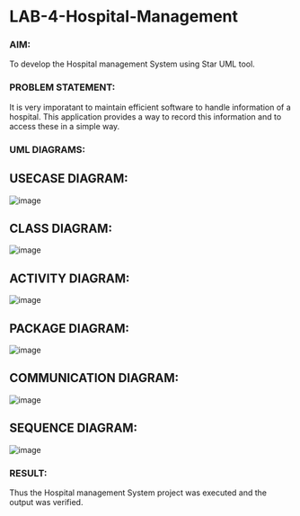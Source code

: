 # LAB-4-Hospital-Management
### AIM:
To develop the Hospital management System using Star UML tool.
### PROBLEM STATEMENT:
It is very imporatant to maintain efficient software to handle information of a hospital.
This application provides a way to record this information and to access these in a simple way.

### UML DIAGRAMS:
## USECASE DIAGRAM:

![image](https://github.com/nkishore2210/LAB-4-Hospital-Management/assets/118707090/49617aa1-bd46-4c1a-a9d4-6f87f6139f23)

## CLASS DIAGRAM:

![image](https://github.com/nkishore2210/LAB-4-Hospital-Management/assets/118707090/ce2e8ba4-8daf-4aa1-84cb-b7b00900370c)

## ACTIVITY DIAGRAM:

![image](https://github.com/nkishore2210/LAB-4-Hospital-Management/assets/118707090/48382db5-e319-4687-851a-c24aa3e4d332)

## PACKAGE DIAGRAM:

![image](https://github.com/nkishore2210/LAB-4-Hospital-Management/assets/118707090/09319c05-0de3-43c2-b208-f363ba1bd05f)

## COMMUNICATION DIAGRAM:

![image](https://github.com/nkishore2210/LAB-4-Hospital-Management/assets/118707090/59d5a820-12f0-49d1-8fe4-e1d6e785c346)

## SEQUENCE DIAGRAM:

![image](https://github.com/nkishore2210/LAB-4-Hospital-Management/assets/118707090/11394958-c86f-4535-a5f6-2e61cac65e0b)



### RESULT:
Thus the Hospital management System project was executed and the output was verified.
